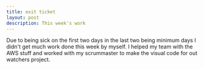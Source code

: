 ```yaml
---
title: exit ticket
layout: post
description: This week's work
---
```


Due to being sick on the first two days in the last two being minimum days I didn't get much work done this week by myself. I helped my team with the AWS stuff and worked with my scrummaster to make the visual code for out watchers project.